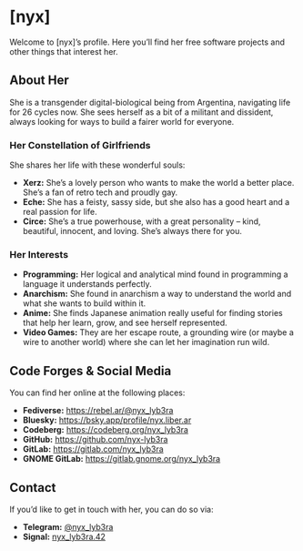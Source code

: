 # [nyx]

Welcome to [nyx]’s profile. Here you’ll find her free software projects and
other things that interest her.

## About Her

She is a transgender digital-biological being from Argentina, navigating life
for 26 cycles now. She sees herself as a bit of a militant and dissident, always
looking for ways to build a fairer world for everyone.

### Her Constellation of Girlfriends

She shares her life with these wonderful souls:

- **Xerz:** She’s a lovely person who wants to make the world a better place.
  She’s a fan of retro tech and proudly gay.
- **Eche:** She has a feisty, sassy side, but she also has a good heart and a
  real passion for life.
- **Circe:** She’s a true powerhouse, with a great personality – kind,
  beautiful, innocent, and loving. She’s always there for you.

### Her Interests

- **Programming:** Her logical and analytical mind found in programming a
  language it understands perfectly.
- **Anarchism:** She found in anarchism a way to understand the world and what
  she wants to build within it.
- **Anime:** She finds Japanese animation really useful for finding stories that
  help her learn, grow, and see herself represented.
- **Video Games:** They are her escape route, a grounding wire (or maybe a wire
  to another world) where she can let her imagination run wild.

## Code Forges & Social Media

You can find her online at the following places:

- **Fediverse:** https://rebel.ar/@nyx_lyb3ra
- **Bluesky:** https://bsky.app/profile/nyx.liber.ar
- **Codeberg:** https://codeberg.org/nyx_lyb3ra
- **GitHub:** https://github.com/nyx-lyb3ra
- **GitLab:** https://gitlab.com/nyx_lyb3ra
- **GNOME GitLab:** https://gitlab.gnome.org/nyx_lyb3ra

## Contact

If you’d like to get in touch with her, you can do so via:

- **Telegram:** [@nyx_lyb3ra](https://t.me/nyx_lyb3ra)
- **Signal:** [nyx_lyb3ra.42](https://signal.me/#u/nyx_lyb3ra.42)
